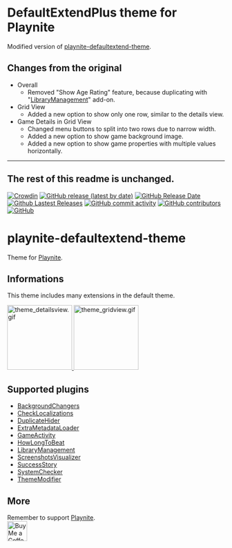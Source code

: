 # DefaultExtendPlus theme for Playnite
Modified version of [playnite-defaultextend-theme](https://github.com/Lacro59/playnite-defaultextend-theme/).

## Changes from the original
* Overall
  * Removed "Show Age Rating" feature, because duplicating with "[LibraryManagement](https://github.com/Lacro59/playnite-librarymanagement-plugin)" add-on.
* Grid View
  * Added a new option to show only one row, similar to the details view.
* Game Details in Grid View
  * Changed menu buttons to split into two rows due to narrow width.
  * Added a new option to show game background image.
  * Added a new option to show game properties with multiple values ​​horizontally.

---
__The rest of this readme is unchanged.__
---

[![Crowdin](https://badges.crowdin.net/playnite-extensions/localized.svg)](https://crowdin.com/project/playnite-extensions)
[![GitHub release (latest by date)](https://img.shields.io/github/v/release/Lacro59/playnite-defaultextend-theme?cacheSeconds=5000&logo=github)](https://github.com/Lacro59/playnite-defaultextend-theme/releases/latest)
[![GitHub Release Date](https://img.shields.io/github/release-date/Lacro59/playnite-defaultextend-theme?cacheSeconds=5000)](https://github.com/Lacro59/playnite-defaultextend-theme/releases/latest)
[![Github Lastest Releases](https://img.shields.io/github/downloads/Lacro59/playnite-defaultextend-theme/latest/total.svg)]()
[![GitHub commit activity](https://img.shields.io/github/commit-activity/m/Lacro59/playnite-defaultextend-theme)](https://github.com/Lacro59/playnite-defaultextend-theme/graphs/commit-activity)
[![GitHub contributors](https://img.shields.io/github/contributors/Lacro59/playnite-defaultextend-theme?cacheSeconds=5000)](https://github.com/Lacro59/playnite-defaultextend-theme/graphs/contributors)
[![GitHub](https://img.shields.io/github/license/Lacro59/playnite-defaultextend-theme?cacheSeconds=50000)](https://github.com/Lacro59/playnite-defaultextend-theme/blob/master/LICENSE)

# playnite-defaultextend-theme
Theme for [Playnite](https://playnite.link).  

## Informations
This theme includes many extensions in the default theme.

<a href="https://github.com/Lacro59/playnite-defaultextend-theme/blob/master/screenshots/theme_detailsview.jpg?raw=true">
  <picture>
    <img alt="theme_detailsview.gif" src="https://github.com/Lacro59/playnite-defaultextend-theme/blob/master/screenshots/theme_detailsview.gif?raw=true" height="150px">
  </picture>
</a>
<a href="https://github.com/Lacro59/playnite-defaultextend-theme/blob/master/screenshots/theme_gridview.jpg?raw=true">
  <picture>
    <img alt="theme_gridview.gif" src="https://github.com/Lacro59/playnite-defaultextend-theme/blob/master/screenshots/theme_gridview.gif?raw=true" height="150px">
  </picture>
</a>

## Supported plugins
* [BackgroundChangers](https://github.com/Lacro59/playnite-backgroundchanger-plugin)
* [CheckLocalizations](https://github.com/Lacro59/playnite-checklocalizations-plugin)
* [DuplicateHider](https://github.com/felixkmh/DuplicateHider)
* [ExtraMetadataLoader](https://github.com/darklinkpower/PlayniteExtensionsCollection)
* [GameActivity](https://github.com/Lacro59/playnite-gameactivity-plugin)
* [HowLongToBeat](https://github.com/Lacro59/playnite-howlongtobeat-plugin)
* [LibraryManagement](https://github.com/Lacro59/playnite-librarymanagement-plugin)
* [ScreenshotsVisualizer](https://github.com/Lacro59/playnite-screenshotsvisualizer-plugin)
* [SuccessStory](https://github.com/Lacro59/playnite-successstory-plugin)
* [SystemChecker](https://github.com/Lacro59/playnite-systemchecker-plugin)
* [ThemeModifier](https://github.com/Lacro59/playnite-thememodifier-plugin)

## More
Remember to support [Playnite](https://www.patreon.com/playnite).  
<a href='https://ko-fi.com/lacro59'><img height='35' style='border:0px;height:46px;' src='https://az743702.vo.msecnd.net/cdn/kofi3.png?v=0' border='0' alt='Buy Me a Coffee at ko-fi.com' /></a>
